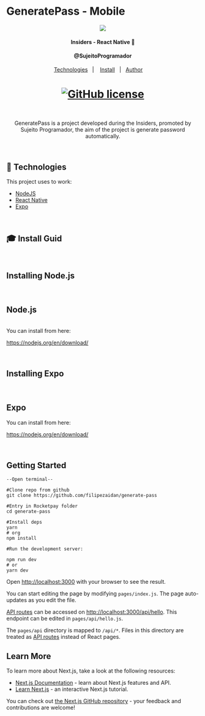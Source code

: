 # GeneratePass - Mobile

<p align="center"><img src="https://i.ibb.co/G7tXx7j/Generate-Pass.png"/></p>
<h4 align="center">Insiders - React Native 🚀</h4>
<h4 align="center">@SujeitoProgramador</h4>

<p align="center">
  <a href="#techs">Technologies</a>&nbsp;&nbsp;&nbsp;|&nbsp;&nbsp;&nbsp;
  <a href="#install">Install</a>&nbsp;&nbsp;&nbsp;|&nbsp;&nbsp;
  <a href="#author">Author</a>&nbsp;&nbsp;&nbsp;&nbsp;&nbsp;&nbsp;
</p>

<h1 align="center">
    <a href="./LICENSE">
    <img alt="GitHub license" src="https://img.shields.io/badge/License%20MIT-5eb85e?style=for-the-badge&logo=&logoColor=2ee62e&labelColor=1781EB)%5D">
  </a>
</h1>

<br>

<p align="center" id="project">
  GeneratePass is a project developed during the Insiders, promoted by Sujeito Programador, the aim of the project is generate password automatically. 
  </p>


<br>

<h2 id="techs">
  🚀 Technologies
</h2>

This project uses to work:
- [NodeJS](https://nodejs.org)
- [React Native](https://reactnative.dev)
- [Expo](https://docs.expo.io/)

<br>
<h2 id="install">
  🎓 Install Guid
</h2>
<br>

## Installing Node.js

<br>
<h2>Node.js</h2>
</br>
You can install from here:

https://nodejs.org/en/download/

</br>

## Installing Expo

<br>
<h2> Expo</h2>

You can install from here:

https://nodejs.org/en/download/

</br>

## Getting Started

    --Open terminal--

    #Clone repo from github
    git clone https://github.com/filipezaidan/generate-pass

    #Entry in Rocketpay folder
    cd generate-pass

    #Install deps
    yarn
    # org
    npm install

    #Run the development server:

    npm run dev
    # or
    yarn dev

Open [http://localhost:3000](http://localhost:3000) with your browser to see the result.

You can start editing the page by modifying `pages/index.js`. The page auto-updates as you edit the file.

[API routes](https://nextjs.org/docs/api-routes/introduction) can be accessed on [http://localhost:3000/api/hello](http://localhost:3000/api/hello). This endpoint can be edited in `pages/api/hello.js`.

The `pages/api` directory is mapped to `/api/*`. Files in this directory are treated as [API routes](https://nextjs.org/docs/api-routes/introduction) instead of React pages.

## Learn More

To learn more about Next.js, take a look at the following resources:

- [Next.js Documentation](https://nextjs.org/docs) - learn about Next.js features and API.
- [Learn Next.js](https://nextjs.org/learn) - an interactive Next.js tutorial.

You can check out [the Next.js GitHub repository](https://github.com/vercel/next.js/) - your feedback and contributions are welcome!

</br>
